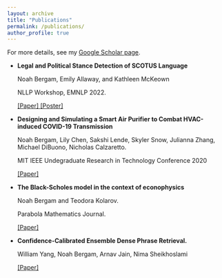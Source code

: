 ```yaml
---
layout: archive
title: "Publications"
permalink: /publications/
author_profile: true
---
```


For more details, see my <a href="https://scholar.google.com/citations?user=VQfpXAoAAAAJ&hl=en&oi=ao">Google Scholar page</a>.


<ul>
  <li><b>Legal and Political Stance Detection of SCOTUS Language</b>
  
  Noah Bergam, Emily Allaway, and Kathleen McKeown
  
  NLLP Workshop, EMNLP 2022.

  <a href="https://aclanthology.org/2022.nllp-1.25/">[Paper] </a> <a href="scotus_pres.pdf">[Poster] </a>
  </li>
  
  <li><b>Designing and Simulating a Smart Air Purifier to Combat HVAC-induced COVID-19 Transmission</b>

  Noah Bergam, Lily Chen, Sakshi Lende, Skyler Snow, Julianna Zhang, Michael DiBuono, Nicholas Calzaretto.


  MIT IEEE Undegraduate Research in Technology Conference 2020


  <a href="https://ieeexplore.ieee.org/document/9668856">[Paper] </a>
  </li>

  <li><b>The Black-Scholes model in the context of econophysics</b>
  
  Noah Bergam and Teodora Kolarov.
  
  Parabola Mathematics Journal.

  <a href="https://www.parabola.unsw.edu.au/files/articles/2020-2029/volume-57-2021/issue-2/vol57_no2_5.pdf">[Paper] </a> 
  </li>

  <li><b>Confidence-Calibrated Ensemble Dense Phrase Retrieval.</b>
  
  William Yang, Noah Bergam, Arnav Jain, Nima Sheikhoslami

  <a href="https://aclanthology.org/2022.nllp-1.25/">[Paper] </a> 
  </li>
</ul>






